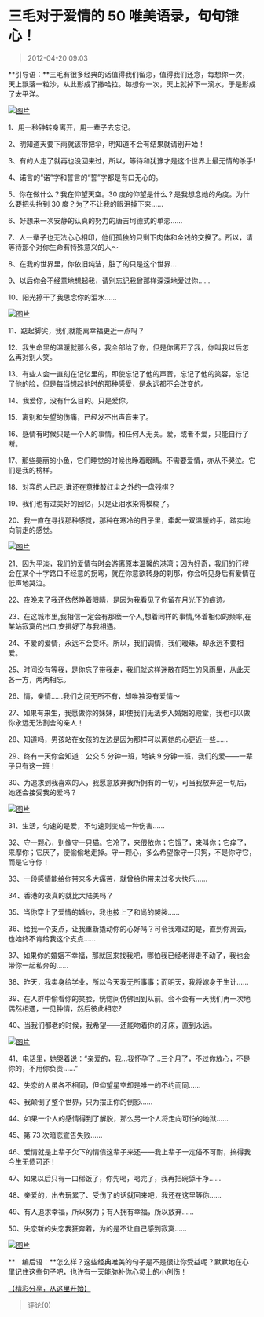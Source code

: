 # 三毛对于爱情的 50 唯美语录，句句锥心！

> 2012-04-20 09:03

**引导语：**三毛有很多经典的话值得我们留恋，值得我们还念，每想你一次，天上飘落一粒沙，从此形成了撒哈拉。每想你一次，天上就掉下一滴水，于是形成了太平洋。

[![图片](http://ddns.4a1801.life:5244/d/Onedrive-4A1801/%E4%B8%AA%E4%BA%BA%E5%BB%BA%E7%AB%99/public/Qzone_wyf/Blogs/images/F8826516.webp)](http://ddns.4a1801.life:5244/d/Onedrive-4A1801/%E4%B8%AA%E4%BA%BA%E5%BB%BA%E7%AB%99/public/Qzone_wyf/Blogs/images/F8826516.webp)

1、用一秒钟转身离开，用一辈子去忘记。

2、明知道天要下雨就该带把伞，明知道不会有结果就请别开始！

3、有的人走了就再也没回来过，所以，等待和犹豫才是这个世界上最无情的杀手!

4、诺言的“诺”字和誓言的“誓”字都是有口无心的。

5、你在做什么？我在仰望天空。30 度的仰望是什么？是我想念她的角度。为什么要把头抬到 30 度？为了不让我的眼泪掉下来……

6、好想来一次安静的认真的努力的唐吉坷德式的单恋……

7、人一辈子也无法心心相印，他们孤独的只剩下肉体和金钱的交换了。所以，请等待那个对你生命有特殊意义的人～

8、在我的世界里，你依旧纯洁，脏了的只是这个世界…

9、以后你会不经意地想起我，请别忘记我曾那样深深地爱过你……

10、阳光擦干了我思念你的泪水……

[![图片](http://ddns.4a1801.life:5244/d/Onedrive-4A1801/%E4%B8%AA%E4%BA%BA%E5%BB%BA%E7%AB%99/public/Qzone_wyf/Blogs/images/E6BFA95F.webp)](http://ddns.4a1801.life:5244/d/Onedrive-4A1801/%E4%B8%AA%E4%BA%BA%E5%BB%BA%E7%AB%99/public/Qzone_wyf/Blogs/images/E6BFA95F.webp)

11、踮起脚尖，我们就能离幸福更近一点吗？

12、我生命里的温暖就那么多，我全部给了你，但是你离开了我，你叫我以后怎么再对别人笑。

13、有些人会一直刻在记忆里的，即使忘记了他的声音，忘记了他的笑容，忘记了他的脸，但是每当想起他时的那种感受，是永远都不会改变的。

14、我爱你，没有什么目的。只是爱你。

15、离别和失望的伤痛，已经发不出声音来了。

16、感情有时候只是一个人的事情。和任何人无关。爱，或者不爱，只能自行了断。

17、那些美丽的小鱼，它们睡觉的时候也睁着眼睛。不需要爱情，亦从不哭泣。它们是我的榜样。

18、对弈的人已走,谁还在意推敲红尘之外的一盘残棋？

19、我们也有过美好的回忆，只是让泪水染得模糊了。

20、我一直在寻找那种感觉，那种在寒冷的日子里，牵起一双温暖的手，踏实地向前走的感觉。

[![图片](http://ddns.4a1801.life:5244/d/Onedrive-4A1801/%E4%B8%AA%E4%BA%BA%E5%BB%BA%E7%AB%99/public/Qzone_wyf/Blogs/images/9C460407.webp)](http://ddns.4a1801.life:5244/d/Onedrive-4A1801/%E4%B8%AA%E4%BA%BA%E5%BB%BA%E7%AB%99/public/Qzone_wyf/Blogs/images/9C460407.webp)

21、因为平淡，我们的爱情有时会游离原本温馨的港湾；因为好奇，我们的行程会在某个十字路口不经意的拐弯，就在你意欲转身的刹那，你会听见身后有爱情在低声地哭泣。

22、夜晚来了我还依然睁着眼睛，是因为我看见了你留在月光下的痕迹。

23、在这城市里,我相信一定会有那麽一个人,想着同样的事情,怀着相似的频率,在某站寂寞的出口,安排好了与我相遇。

24、不爱的爱情，永远不会变坏。所以，我们调情，我们暧昧，却永远不要相爱。

25、时间没有等我，是你忘了带我走，我们就这样迷散在陌生的风雨里，从此天各一方，两两相忘。

26、情，亲情……我们之间无所不有，却唯独没有爱情～

27、如果有来生，我愿做你的妹妹，即使我们无法步入婚姻的殿堂，我也可以做你永远无法割舍的亲人！

28、知道吗，男孩站在女孩的左边是因为那样可以离她的心更近一些……

29、终有一天你会知道：公交 5 分钟一班，地铁 9 分钟一班，我们的爱——一辈子只有这一班！

30、为追求到我喜欢的人，我愿意放弃我所拥有的一切，可当我放弃这一切后，她还会接受我的爱吗？

[![图片](http://ddns.4a1801.life:5244/d/Onedrive-4A1801/%E4%B8%AA%E4%BA%BA%E5%BB%BA%E7%AB%99/public/Qzone_wyf/Blogs/images/AB832914.webp)](http://ddns.4a1801.life:5244/d/Onedrive-4A1801/%E4%B8%AA%E4%BA%BA%E5%BB%BA%E7%AB%99/public/Qzone_wyf/Blogs/images/AB832914.webp)

31、生活，匀速的是爱，不匀速则变成一种伤害……

32、守一颗心，别像守一只猫。它冷了，来偎依你；它饿了，来叫你；它痒了，来摩你；它厌了，便偷偷地走掉。守一颗心，多么希望像守一只狗，不是你守它，而是它守你！

33、一段感情能给你带来多大痛苦，就曾给你带来过多大快乐……

34、香港的夜真的就比大陆美吗？

35、当你穿上了爱情的婚纱，我也披上了和尚的袈裟……

36、给我一个支点，让我重新撬动你的心好吗？可令我难过的是，直到你离去，也始终不肯给我这个支点……

37、如果你的婚姻不幸福，那就回来找我吧，哪怕我已经老得走不动了，我也会带你一起私奔的……

38、昨天，我卖身给学业，所以今天我无所事事；而明天，我将嫁身于生计……

39、在人群中偷看你的笑脸，恍惚间仿佛回到从前。会不会有一天我们再一次地偶然相遇，一见钟情，然后彼此相恋?

40、当我们都老的时候，我希望——还能吻着你的牙床，直到永远。

[![图片](http://ddns.4a1801.life:5244/d/Onedrive-4A1801/%E4%B8%AA%E4%BA%BA%E5%BB%BA%E7%AB%99/public/Qzone_wyf/Blogs/images/7BDE6CCB.webp)](http://ddns.4a1801.life:5244/d/Onedrive-4A1801/%E4%B8%AA%E4%BA%BA%E5%BB%BA%E7%AB%99/public/Qzone_wyf/Blogs/images/7BDE6CCB.webp)

41、电话里，她哭着说：“亲爱的，我…我怀孕了…三个月了，不过你放心，不是你的，不用你负责……”

42、失恋的人虽各不相同，但仰望星空却是唯一的不约而同……

43、我颠倒了整个世界，只为摆正你的倒影……

44、如果一个人的感情得到了解脱，那么另一个人将走向可怕的地狱……

45、第 73 次暗恋宣告失败……

46、爱情就是上辈子欠下的情债这辈子来还——我上辈子一定俗不可耐，搞得我今生无债可还！

47、如果以后只有一口稀饭了，你先喝，喝完了，我再把碗舔干净……

48、亲爱的，出去玩累了、受伤了的话就回来吧，我还在这里等你……

49、有人追求幸福，所以努力；有人拥有幸福，所以放弃……

50、失恋新的失恋我狂奔着，为的是不让自己感到寂寞……

[![图片](http://ddns.4a1801.life:5244/d/Onedrive-4A1801/%E4%B8%AA%E4%BA%BA%E5%BB%BA%E7%AB%99/public/Qzone_wyf/Blogs/images/FF14FA78.webp)](http://ddns.4a1801.life:5244/d/Onedrive-4A1801/%E4%B8%AA%E4%BA%BA%E5%BB%BA%E7%AB%99/public/Qzone_wyf/Blogs/images/FF14FA78.webp)

**　编后语：**怎么样？这些经典唯美的句子是不是很让你受益呢？默默地在心里记住这些句子吧，也许有一天能弥补你心灵上的小创伤！

[【精彩分享，从这里开始】](http://user.qzone.qq.com/307752336/share/1324268298)

> 评论(0)
